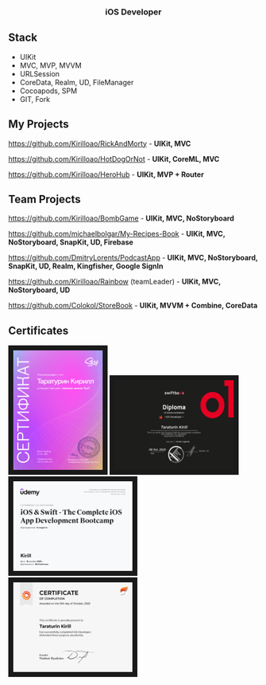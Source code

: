 
<h3 align="center">iOS Developer</h3>

## Stack
* UIKit
* MVC, MVP, MVVM
* URLSession
* CoreData, Realm, UD, FileManager
* Cocoapods, SPM
* GIT, Fork


## My Projects
https://github.com/Kirilloao/RickAndMorty - **UIKit, MVC**

https://github.com/Kirilloao/HotDogOrNot - **UIKit, CoreML, MVC**

https://github.com/Kirilloao/HeroHub - **UIKit, MVP + Router**

## Team Projects
 
 https://github.com/Kirilloao/BombGame - **UIKit, MVC, NoStoryboard**

 https://github.com/michaelbolgar/My-Recipes-Book - **UIKit, MVC, NoStoryboard, SnapKit, UD, Firebase**
 
 https://github.com/DmitryLorents/PodcastApp - **UIKit, MVC, NoStoryboard, SnapKit, UD, Realm, Kingfisher, Google SignIn**

 https://github.com/Kirilloao/Rainbow (teamLeader) -  **UIKit, MVC, NoStoryboard, UD**

 https://github.com/Colokol/StoreBook - **UIKit, MVVM + Combine, CoreData**
 

 ## Certificates
<a href="https://github.com/Kirilloao/Kirilloao/blob/main/A4%20-%20185.pdf" target="_blanck"><img src="https://github.com/Kirilloao/Kirilloao/blob/main/Surf.png" width = "180" height="240" border="10" /></a>
<a href="https://swiftbook.org/professions/53/certificate/4607/?language=en" target="_blanck"><img src="https://github.com/Kirilloao/Kirilloao/blob/main/SwiftBook_certificate_en.png" alt="swiftbook.org" width = "240" height="180" border="10" /></a>
<a href="https://github.com/Kirilloao/Kirilloao/blob/main/udemy_rus.png" target="_blanck"><img src="https://github.com/Kirilloao/Kirilloao/blob/main/udemy_rus.png" alt="swiftbook.org" width = "240" height="180" border="10" /></a>
        <a href="https://github.com/Kirilloao/Kirilloao/blob/main/Certificate%20Participant.png" target="_blanck"><img src="https://github.com/Kirilloao/Kirilloao/blob/main/Certificate%20Participant.png" alt="swiftbook.org" width = "240" height="180" border="10" /></a>

